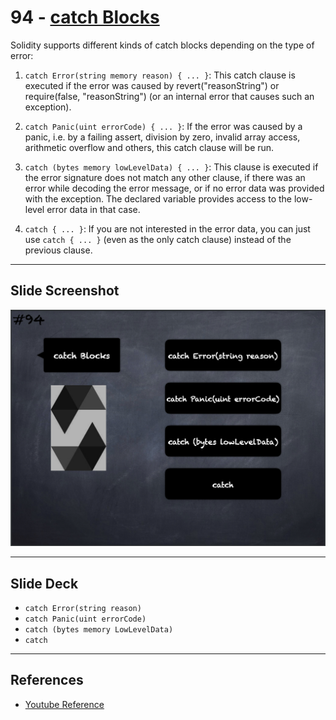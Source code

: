 # 94 - [catch Blocks](catch%20Blocks.md)
Solidity supports different kinds of catch blocks depending on the type of error:

1.  `catch Error(string memory reason) { ... }`: This catch clause is executed if the error was caused by revert("reasonString") or require(false, "reasonString") (or an internal error that causes such an exception).
    
2.  `catch Panic(uint errorCode) { ... }`: If the error was caused by a panic, i.e. by a failing assert, division by zero, invalid array access, arithmetic overflow and others, this catch clause will be run.
    
3.  `catch (bytes memory lowLevelData) { ... }`: This clause is executed if the error signature does not match any other clause, if there was an error while decoding the error message, or if no error data was provided with the exception. The declared variable provides access to the low-level error data in that case.
    
4.  `catch { ... }`: If you are not interested in the error data, you can just use `catch { ... }` (even as the only catch clause) instead of the previous clause.

___
## Slide Screenshot
![094.png](../images/solidity101/094.png)
___
## Slide Deck
- `catch Error(string reason)`
- `catch Panic(uint errorCode)`
- `catch (bytes memory LowLevelData)`
- `catch`
___
## References
- [Youtube Reference](https://youtu.be/_oN7XuyhoZA?t=1092)



